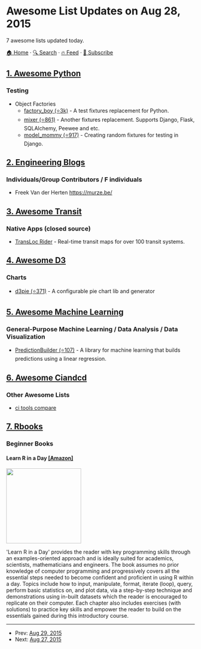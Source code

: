 # Awesome List Updates on Aug 28, 2015

7 awesome lists updated today.

[🏠 Home](/README.md) · [🔍 Search](https://test.trackawesomelist.com/search/) · [🔥 Feed](https://test.trackawesomelist.com/feed.xml) · [📮 Subscribe](https://trackawesomelist.us17.list-manage.com/subscribe?u=d2f0117aa829c83a63ec63c2f&id=36a103854c)



## [1. Awesome Python](/content/vinta/awesome-python/README.md)

### Testing

*   Object Factories
    *   [factory\_boy (⭐3k)](https://github.com/FactoryBoy/factory_boy) - A test fixtures replacement for Python.
    *   [mixer (⭐861)](https://github.com/klen/mixer) - Another fixtures replacement. Supports Django, Flask, SQLAlchemy, Peewee and etc.
    *   [model\_mommy (⭐917)](https://github.com/vandersonmota/model_mommy) - Creating random fixtures for testing in Django.

## [2. Engineering Blogs](/content/kilimchoi/engineering-blogs/README.md)

### Individuals/Group Contributors / F individuals

*   Freek Van der Herten <https://murze.be/>

## [3. Awesome Transit](/content/CUTR-at-USF/awesome-transit/README.md)

### Native Apps (closed source)

*   [TransLoc Rider](http://translocrider.com/) - Real-time transit maps for over 100 transit systems.

## [4. Awesome D3](/content/wbkd/awesome-d3/README.md)

### Charts

*   [d3pie (⭐371)](https://github.com/benkeen/d3pie) - A configurable pie chart lib and generator

## [5. Awesome Machine Learning](/content/josephmisiti/awesome-machine-learning/README.md)

### General-Purpose Machine Learning / Data Analysis / Data Visualization

*   [PredictionBuilder (⭐107)](https://github.com/denissimon/prediction-builder) - A library for machine learning that builds predictions using a linear regression.

## [6. Awesome Ciandcd](/content/cicdops/awesome-ciandcd/README.md)

### Other Awesome Lists

*   [ci tools compare](https://en.wikipedia.org/wiki/Comparison_of_continuous_integration_software)

## [7. Rbooks](/content/RomanTsegelskyi/rbooks/README.md)

### Beginner Books

#### Learn R in a Day [\[Amazon\]](http://www.amazon.com/Learn-R-Day-Steven-Murray-ebook/)

<img src="http://ecx.images-amazon.com/images/I/4184UusYfJL._SX345_BO1,204,203,200_.jpg" width="200px"/>

'Learn R in a Day' provides the reader with key programming skills through an examples-oriented approach and is ideally suited for academics, scientists, mathematicians and engineers. The book assumes no prior knowledge of computer programming and progressively covers all the essential steps needed to become confident and proficient in using R within a day. Topics include how to input, manipulate, format, iterate (loop), query, perform basic statistics on, and plot data, via a step-by-step technique and demonstrations using in-built datasets which the reader is encouraged to replicate on their computer. Each chapter also includes exercises (with solutions) to practice key skills and empower the reader to build on the essentials gained during this introductory course.

---

- Prev: [Aug 29, 2015](/content/2015/08/29/README.md)
- Next: [Aug 27, 2015](/content/2015/08/27/README.md)